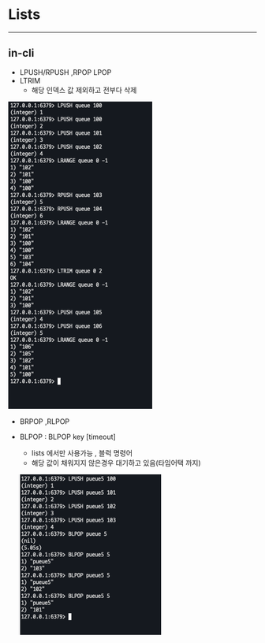 # Lists

---

## in-cli

- LPUSH/RPUSH ,RPOP LPOP  
- LTRIM 
  - 해당 인덱스 값 제외하고 전부다 삭제
  
![img.png](ReadMe_images/lists/img.png)


- BRPOP ,RLPOP 
- BLPOP : BLPOP key [timeout]
  - lists 에서만 사용가능 , 블럭 명령어
  - 해당 값이 채워지지 않은경우 대기하고 있음(타임어택 까지)

  ![img_2.png](ReadMe_images/lists/img_2.png)

  
